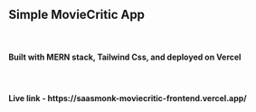 <h2>Simple MovieCritic App</h2> </br>
<h4>Built with MERN stack, Tailwind Css, and deployed on Vercel</h4> </br>
<h4>Live link - https://saasmonk-moviecritic-frontend.vercel.app/</h4>
